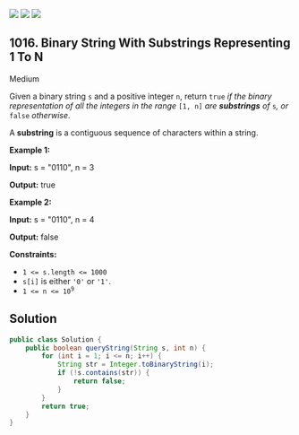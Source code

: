 [![](https://img.shields.io/github/stars/javadev/LeetCode-in-Java?label=Stars&style=flat-square)](https://github.com/javadev/LeetCode-in-Java)
[![](https://img.shields.io/github/forks/javadev/LeetCode-in-Java?label=Fork%20me%20on%20GitHub%20&style=flat-square)](https://github.com/javadev/LeetCode-in-Java/fork)
[![](https://img.shields.io/badge/-LeetCode%20in%20Kotlin-blue?style=flat-square)](https://github.com/javadev/LeetCode-in-Kotlin)

## 1016\. Binary String With Substrings Representing 1 To N

Medium

Given a binary string `s` and a positive integer `n`, return `true` _if the binary representation of all the integers in the range_ `[1, n]` _are **substrings** of_ `s`_, or_ `false` _otherwise_.

A **substring** is a contiguous sequence of characters within a string.

**Example 1:**

**Input:** s = "0110", n = 3

**Output:** true

**Example 2:**

**Input:** s = "0110", n = 4

**Output:** false

**Constraints:**

*   `1 <= s.length <= 1000`
*   `s[i]` is either `'0'` or `'1'`.
*   <code>1 <= n <= 10<sup>9</sup></code>

## Solution

```java
public class Solution {
    public boolean queryString(String s, int n) {
        for (int i = 1; i <= n; i++) {
            String str = Integer.toBinaryString(i);
            if (!s.contains(str)) {
                return false;
            }
        }
        return true;
    }
}
```